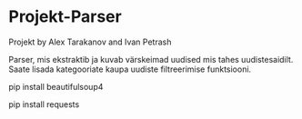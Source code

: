 # Projekt-Parser
Projekt by Alex Tarakanov and Ivan Petrash

Parser, mis ekstraktib ja kuvab värskeimad uudised mis tahes uudistesaidilt. Saate lisada kategooriate kaupa uudiste filtreerimise funktsiooni.

pip install beautifulsoup4

pip install requests
